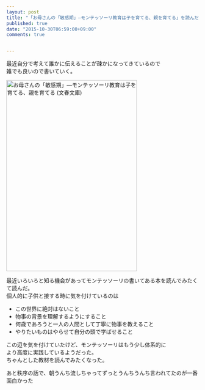 ```yaml
---
layout: post
title: "「お母さんの「敏感期」―モンテッソーリ教育は子を育てる、親を育てる」を読んだ"
published: true
date: "2015-10-30T06:59:00+09:00"
comments: true


---
```


最近自分で考えて誰かに伝えることが疎かになってきているので  
雑でも良いので書いていく。  
  
<a href="http://www.amazon.co.jp/%E3%81%8A%E6%AF%8D%E3%81%95%E3%82%93%E3%81%AE%E3%80%8C%E6%95%8F%E6%84%9F%E6%9C%9F%E3%80%8D%E2%80%95%E3%83%A2%E3%83%B3%E3%83%86%E3%83%83%E3%82%BD%E3%83%BC%E3%83%AA%E6%95%99%E8%82%B2%E3%81%AF%E5%AD%90%E3%82%92%E8%82%B2%E3%81%A6%E3%82%8B%E3%80%81%E8%A6%AA%E3%82%92%E8%82%B2%E3%81%A6%E3%82%8B-%E6%96%87%E6%98%A5%E6%96%87%E5%BA%AB-%E7%9B%B8%E8%89%AF-%E6%95%A6%E5%AD%90/dp/416771745X%3FSubscriptionId%3D0AVSM5SVKRWTFMG7ZR82%26tag%3D13nightcrows-22%26linkCode%3Dxm2%26camp%3D2025%26creative%3D165953%26creativeASIN%3D416771745X" target="_blank" title="お母さんの「敏感期」―モンテッソーリ教育は子を育てる、親を育てる (文春文庫)"><img src="http://ecx.images-amazon.com/images/I/413Pf23jBaL.jpg" width="342" height="500" alt="お母さんの「敏感期」―モンテッソーリ教育は子を育てる、親を育てる (文春文庫)" /></a>

最近いろいろと知る機会があってモンテッソーリの書いてある本を読んでみたくて読んだ。  
個人的に子供と接する時に気を付けているのは  

- この世界に絶対はないこと
- 物事の背景を理解するようにすること
- 何歳であろうと一人の人間として丁寧に物事を教えること
- やりたいものはやらせて自分の頭で学ばせること

この辺を気を付けていたけど、モンテッソーリはもう少し体系的に  
より高度に実践しているようだった。  
ちゃんとした教材を読んでみたくなった。  
  
あと秩序の話で、朝うんち流しちゃってずっとうんちうんち言われてたのが一番面白かった
